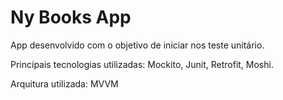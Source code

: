 # Ny Books App
App desenvolvido com o objetivo de iniciar nos teste unitário.

Princípais tecnologias utilizadas: Mockito, Junit, Retrofit, Moshi.

Arquitura utilizada: MVVM
